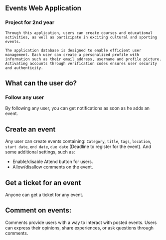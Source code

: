 ## Events Web Application
### Project for 2nd year
    Through this application, users can create courses and educational activities, as well as participate in exciting cultural and sporting events.

    The application database is designed to enable efficient user management. Each user can create a personalized profile with information such as their email address, username and profile picture. Activating accounts through verification codes ensures user security and authenticity.


## What can the user do?
### Follow any user
By following any user, you can get notifications as soon as he adds an event.

## Create an event
Any user can create events containing: `Category`, `title`, `tags`, `location`, `start date`, `end date`, `due date` (Deadline to register for the event). And some additional settings, such as:
* Enable/disable Attend button for users.
* Allow/disallow comments on the event.
## Get a ticket for an event
Anyone can get a ticket for any event.
## Comment on events:
Comments provide users with a way to interact with posted events. Users can express their opinions, share experiences, or ask questions through comments.